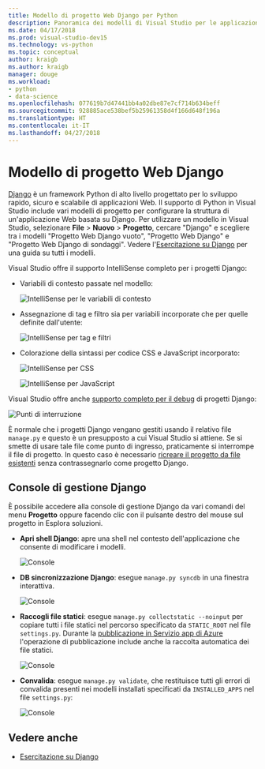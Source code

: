 ```yaml
---
title: Modello di progetto Web Django per Python
description: Panoramica dei modelli di Visual Studio per le applicazioni Web scritte in Python con il framework Django.
ms.date: 04/17/2018
ms.prod: visual-studio-dev15
ms.technology: vs-python
ms.topic: conceptual
author: kraigb
ms.author: kraigb
manager: douge
ms.workload:
- python
- data-science
ms.openlocfilehash: 077619b7d47441bb4a02dbe87e7cf714b634beff
ms.sourcegitcommit: 928885ace538bef5b25961358d4f166d648f196a
ms.translationtype: HT
ms.contentlocale: it-IT
ms.lasthandoff: 04/27/2018
---
```

# <a name="django-web-project-template"></a>Modello di progetto Web Django

[Django](https://www.djangoproject.com/) è un framework Python di alto livello progettato per lo sviluppo rapido, sicuro e scalabile di applicazioni Web. Il supporto di Python in Visual Studio include vari modelli di progetto per configurare la struttura di un'applicazione Web basata su Django. Per utilizzare un modello in Visual Studio, selezionare **File** > **Nuovo** > **Progetto**, cercare "Django" e scegliere tra i modelli "Progetto Web Django vuoto", "Progetto Web Django" e "Progetto Web Django di sondaggi". Vedere l'[Esercitazione su Django](learn-django-in-visual-studio-step-01-project-and-solution.md) per una guida su tutti i modelli.

Visual Studio offre il supporto IntelliSense completo per i progetti Django:

- Variabili di contesto passate nel modello:

    ![IntelliSense per le variabili di contesto](media/template-django-intellisense.png)

- Assegnazione di tag e filtro sia per variabili incorporate che per quelle definite dall'utente:

    ![IntelliSense per tag e filtri](media/template-django-intellisense-filter.png)

- Colorazione della sintassi per codice CSS e JavaScript incorporato:

    ![IntelliSense per CSS](media/template-django-intellisense-css.png)

    ![IntelliSense per JavaScript](media/template-django-intellisense-js.png)

Visual Studio offre anche [supporto completo per il debug](debugging-python-in-visual-studio.md) di progetti Django: 

![Punti di interruzione](media/template-django-debugging.png)

È normale che i progetti Django vengano gestiti usando il relativo file `manage.py` e questo è un presupposto a cui Visual Studio si attiene. Se si smette di usare tale file come punto di ingresso, praticamente si interrompe il file di progetto. In questo caso è necessario [ricreare il progetto da file esistenti](managing-python-projects-in-visual-studio.md#creating-a-project-from-existing-files) senza contrassegnarlo come progetto Django.

## <a name="django-management-console"></a>Console di gestione Django

È possibile accedere alla console di gestione Django da vari comandi del menu **Progetto** oppure facendo clic con il pulsante destro del mouse sul progetto in Esplora soluzioni.

- **Apri shell Django**: apre una shell nel contesto dell'applicazione che consente di modificare i modelli.

    ![Console](media/template-django-console-shell.png)

- **DB sincronizzazione Django**: esegue `manage.py syncdb` in una finestra interattiva.

    ![Console](media/template-django-console-sync-db.png)

- **Raccogli file statici**: esegue `manage.py collectstatic --noinput` per copiare tutti i file statici nel percorso specificato da `STATIC_ROOT` nel file `settings.py`. Durante la [pubblicazione in Servizio app di Azure](publishing-python-web-applications-to-azure-from-visual-studio.md) l'operazione di pubblicazione include anche la raccolta automatica dei file statici.

    ![Console](media/template-django-console-collect-static.png)

- **Convalida**: esegue `manage.py validate`, che restituisce tutti gli errori di convalida presenti nei modelli installati specificati da `INSTALLED_APPS` nel file `settings.py`:

    ![Console](media/template-django-console-validate.png)

## <a name="see-also"></a>Vedere anche

- [Esercitazione su Django](learn-django-in-visual-studio-step-01-project-and-solution.md)